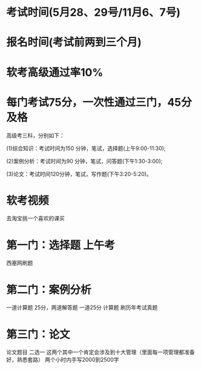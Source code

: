 # 考试时间(5月28、29号/11月6、7号)

# 报名时间(考试前两到三个月)

# 软考高级通过率10%

# 每门考试75分，一次性通过三门，45分及格
高级考三科，分别如下：

(1)综合知识：考试时间为150 分钟，笔试，选择题(上午9:00-11:30);

(2)案例分析：考试时间为90 分钟，笔试，问答题(下午1:30-3:00);

(3)论文：考试时间120分钟，笔试，写作题(下午3:20-5:20)。
# 软考视频
去淘宝挑一个喜欢的课买
# 第一门：选择题 上午考
西塞网刷题
# 第二门：案例分析 
一道计算题 25分，两道解答题 一道25分
计算题 刷历年考试真题
# 第三门：论文
论文题目 二选一
这两个其中一个肯定会涉及到十大管理（里面每一项管理都准备好，熟悉套路）
两个小时内手写2000到2500字
